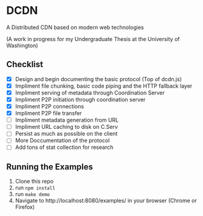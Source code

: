 # DCDN #

A Distributed CDN based on modern web technologies

(A work in progress for my Undergraduate Thesis at the University of Washington)

## Checklist ##
- [x] Design and begin documenting the basic protocol (Top of dcdn.js)
- [x] Impliment file chunking, basic code piping and the HTTP fallback layer
- [x] Impliment serving of metadata through Coordination Server
- [x] Impliment P2P initiation through coordination server
- [x] Impliment P2P connections
- [x] Impliment P2P file transfer
- [ ] Impliment metadata generation from URL
- [ ] Impliment URL caching to disk on C.Serv
- [ ] Persist as much as possible on the client
- [ ] More Doccumentation of the protocol
- [ ] Add tons of stat collection for research

## Running the Examples ##
1. Clone this repo
2. run `npm install`
3. run `make demo`
4. Navigate to http://localhost:8080/examples/ in your browser (Chrome or Firefox)
